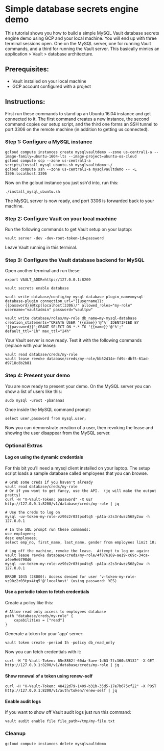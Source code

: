 # Simple database secrets engine demo

This tutorial shows you how to build a simple MySQL Vault database secrets engine demo using GCP and your local machine.  You will end up with three terminal sessions open. One on the MySQL server, one for running Vault commands, and a third for running the Vault server.  This basically mimics an application > Vault > database architecture.

## Prerequisites:
* Vault installed on your local machine
* GCP account configured with a project

## Instructions:
First run these commands to stand up an Ubuntu 16.04 instance and get connected to it.  The first command creates a new instance, the second command copies our setup script, and the third one forms an SSH tunnel to port 3306 on the remote machine (in addition to getting us connected).

### Step 1: Configure a MySQL instance

```
gcloud compute instances create mysqlvaultdemo --zone us-central1-a --image-family=ubuntu-1604-lts --image-project=ubuntu-os-cloud
gcloud compute scp --zone us-central1-a scripts/install_mysql_ubuntu.sh mysqlvaultdemo:~/
gcloud compute ssh --zone us-central1-a mysqlvaultdemo -- -L 3306:localhost:3306
```

Now on the gcloud instance you just ssh'd into, run this:

```
./install_mysql_ubuntu.sh
```

The MySQL server is now ready, and port 3306 is forwarded back to your machine.  

### Step 2: Configure Vault on your local machine

Run the following commands to get Vault setup on your laptop:

```
vault server -dev -dev-root-token-id=password
```

Leave Vault running in this terminal.  

### Step 3: Configure the Vault database backend for MySQL

Open another terminal and run these:

```
export VAULT_ADDR=http://127.0.0.1:8200

vault secrets enable database

vault write database/config/my-mysql-database plugin_name=mysql-database-plugin connection_url="{{username}}:{{password}}@tcp(localhost:3306)/" allowed_roles="my-role" username="vaultadmin" password="vaultpw"

vault write database/roles/my-role db_name=my-mysql-database creation_statements="CREATE USER '{{name}}'@'%' IDENTIFIED BY '{{password}}';GRANT SELECT ON *.* TO '{{name}}'@'%';" default_ttl="1h" max_ttl="24h"
```

Your Vault server is now ready.  Test it with the following commands (replace with your lease):

```
vault read database/creds/my-role
vault lease revoke database/creds/my-role/bb52414e-fd9c-dbf5-61ad-d9718c8b2b81
```

### Step 4: Present your demo

You are now ready to present your demo. On the MySQL server you can show a list of users like this:

```
sudo mysql -uroot -pbananas
```

Once inside the MySQL command prompt:

```
select user,password from mysql.user;
```

Now you can demonstrate creation of a user, then revoking the lease and showing the user disappear from the MySQL server.

### Optional Extras
#### Log on using the dynamic credentials
For this bit you'll need a mysql client installed on your laptop.  The setup script loads a sample database called employees that you can browse.

```
# Grab some creds if you haven't already
vault read database/creds/my-role
# Or if you want to get fancy, use the API.  (jq will make the output pretty)
curl -H "X-Vault-Token: password" -X GET http://127.0.0.1:8200/v1/database/creds/my-role | jq

# Use the creds to log on
mysql -uv-token-my-role-vz90z2r03tpx4tq5 -pA1a-z2s3r4wzz568y2uw -h 127.0.0.1

# In the SQL prompt run these commands:
use employees;
desc employees;
select emp_no, first_name, last_name, gender from employees limit 10;

# Log off the machine, revoke the lease.  Attempt to log on again:
vault lease revoke database/creds/my-role/4f876169-ae19-c69c-34ca-a4ee9e6798d6
mysql -uv-token-my-role-vz90z2r03tpx4tq5 -pA1a-z2s3r4wzz568y2uw -h 127.0.0.1

ERROR 1045 (28000): Access denied for user 'v-token-my-role-vz90z2r03tpx4tq5'@'localhost' (using password: YES)
```

#### Use a periodic token to fetch credentials
Create a policy like this:
```
# Allow read only access to employees database
path "database/creds/my-role" {
    capabilities = ["read"]
}
```

Generate a token for your 'app' server:
```
vault token create -period 1h -policy db_read_only
```

Now you can fetch credentials with it:
```
curl -H "X-Vault-Token: 65e8862f-60da-5aee-1d63-7fc360c39132" -X GET http://127.0.0.1:8200/v1/database/creds/my-role | jq .
```

#### Show renewal of a token using renew-self
```
curl -H "X-Vault-Token: 48422d79-1409-b31b-35d5-17e7b675cf22" -X POST http://127.0.0.1:8200/v1/auth/token/renew-self | jq
```

#### Enable audit logs
If you want to show off Vault audit logs just run this command:

```
vault audit enable file file_path=/tmp/my-file.txt
```

### Cleanup
```
gcloud compute instances delete mysqlvaultdemo
```
